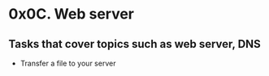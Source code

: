# 0x0C. Web server
## Tasks that cover topics such as web server, DNS
* Transfer a file to your server
